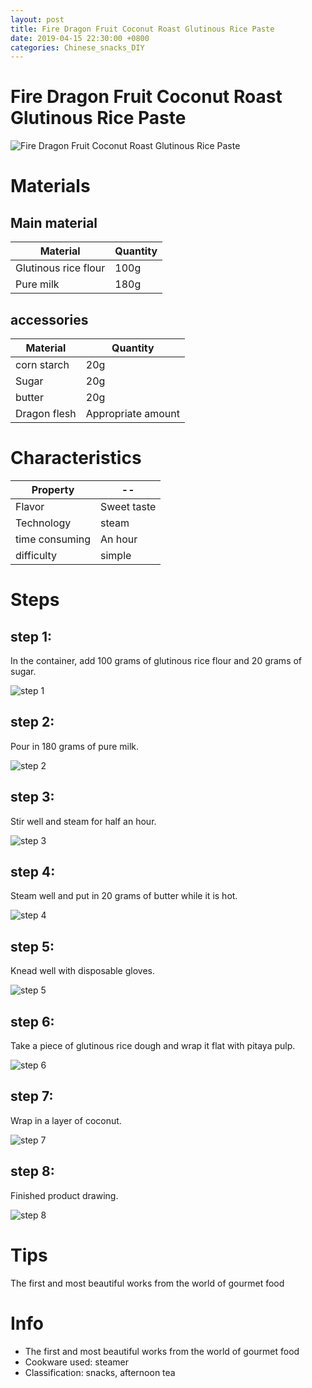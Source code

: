 ```yaml
---
layout: post
title: Fire Dragon Fruit Coconut Roast Glutinous Rice Paste
date: 2019-04-15 22:30:00 +0800
categories: Chinese_snacks_DIY
---
```


# Fire Dragon Fruit Coconut Roast Glutinous Rice Paste

![Fire Dragon Fruit Coconut Roast Glutinous Rice Paste]({{site.baseurl}}/img/407166/407166.jpg)

# Materials


## Main material

Material|Quantity
--|--
Glutinous rice flour|100g
Pure milk|180g

## accessories

Material|Quantity
--|--
corn starch|20g
Sugar|20g
butter|20g
Dragon flesh|Appropriate amount

# Characteristics

Property|--
--|--
Flavor|Sweet taste
Technology|steam
time consuming|An hour
difficulty|simple

# Steps

## step 1:

In the container, add 100 grams of glutinous rice flour and 20 grams of sugar.

![step 1]({{site.baseurl}}/img/407166/1.jpg)

## step 2:

Pour in 180 grams of pure milk.

![step 2]({{site.baseurl}}/img/407166/2.jpg)

## step 3:

Stir well and steam for half an hour.

![step 3]({{site.baseurl}}/img/407166/3.jpg)

## step 4:

Steam well and put in 20 grams of butter while it is hot.

![step 4]({{site.baseurl}}/img/407166/4.jpg)

## step 5:

Knead well with disposable gloves.

![step 5]({{site.baseurl}}/img/407166/5.jpg)

## step 6:

Take a piece of glutinous rice dough and wrap it flat with pitaya pulp.

![step 6]({{site.baseurl}}/img/407166/6.jpg)

## step 7:

Wrap in a layer of coconut.

![step 7]({{site.baseurl}}/img/407166/7.jpg)

## step 8:

Finished product drawing.

![step 8]({{site.baseurl}}/img/407166/8.jpg)

# Tips

The first and most beautiful works from the world of gourmet food

# Info

- The first and most beautiful works from the world of gourmet food
- Cookware used: steamer
- Classification: snacks, afternoon tea